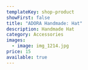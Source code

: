 ```yaml
---
templateKey: shop-product
showFirst: false
title: "ADORA Handmade: Hat"
description: Handmade Hat
category: Accessories
images:
  - image: img_1214.jpg
price: 15
available: true
---
```

